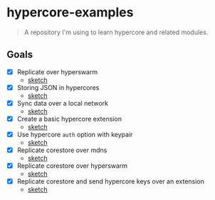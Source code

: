 # hypercore-examples

> A repository I'm using to learn hypercore and related modules.

## Goals

- [x] Replicate over hyperswarm
  - [sketch](sketches/hyperswarm.js)
- [x] Storing JSON in hypercores
  - [sketch](sketches/json-encoding-replication.js)
- [x] Sync data over a local network
  - [sketch](sketches/local-network-replication.js)
- [x] Create a basic hypercore extension
  - [sketch](sketches/basic-extension.js)
- [x] Use hypercore `auth` option with keypair
  - [sketch](sketches/auth-hypercore.js)
- [x] Replicate corestore over mdns
  - [sketch](sketches/replicate-corestore-mdns.js) 
- [x] Replicate corestore over hyperswarm
  - [sketch](sketches/replicate-corestore-hyperswarm.js) 
- [x] Replicate corestore and send hypercore keys over an extension
  - [sketch](sketches/replicate-corestore-extension-storekeys.js)
